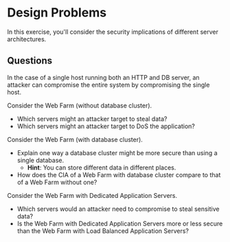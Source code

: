 # Design Problems

In this exercise, you'll consider the security implications of different server architectures.

## Questions

In the case of a single host running both an HTTP and DB server, an attacker can compromise the entire system by compromising the single host.

Consider the Web Farm (without database cluster).
- Which servers might an attacker target to steal data?
- Which servers might an attacker target to DoS the application?

Consider the Web Farm (with database cluster).
- Explain one way a database cluster might be more secure than using a single database.
  - **Hint**: You can store different data in different places.
- How does the CIA of a Web Farm with database cluster compare to that of a Web Farm without one?

Consider the Web Farm with Dedicated Application Servers.
- Which servers would an attacker need to compromise to steal sensitive data?
- Is the Web Farm with Dedicated Application Servers more or less secure than the Web Farm with Load Balanced Application Servers?
